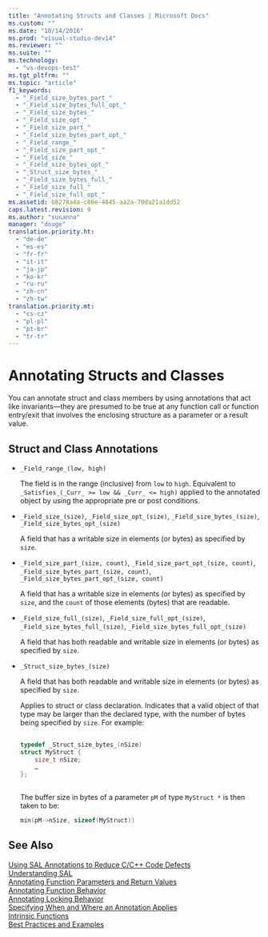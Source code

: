 ```yaml
---
title: "Annotating Structs and Classes | Microsoft Docs"
ms.custom: ""
ms.date: "10/14/2016"
ms.prod: "visual-studio-dev14"
ms.reviewer: ""
ms.suite: ""
ms.technology: 
  - "vs-devops-test"
ms.tgt_pltfrm: ""
ms.topic: "article"
f1_keywords: 
  - "_Field_size_bytes_part_"
  - "_Field_size_bytes_full_opt_"
  - "_Field_size_bytes_"
  - "_Field_size_opt_"
  - "_Field_size_part_"
  - "_Field_size_bytes_part_opt_"
  - "_Field_range_"
  - "_Field_size_part_opt_"
  - "_Field_size_"
  - "_Field_size_bytes_opt_"
  - "_Struct_size_bytes_"
  - "_Field_size_bytes_full_"
  - "_Field_size_full_"
  - "_Field_size_full_opt_"
ms.assetid: b8278a4a-c86e-4845-aa2a-70da21a1dd52
caps.latest.revision: 9
ms.author: "susanno"
manager: "douge"
translation.priority.ht: 
  - "de-de"
  - "es-es"
  - "fr-fr"
  - "it-it"
  - "ja-jp"
  - "ko-kr"
  - "ru-ru"
  - "zh-cn"
  - "zh-tw"
translation.priority.mt: 
  - "cs-cz"
  - "pl-pl"
  - "pt-br"
  - "tr-tr"
---
```

# Annotating Structs and Classes
You can annotate struct and class members by using annotations that act like invariants—they are presumed to be true at any function call or function entry/exit that involves the enclosing structure as a parameter or a result value.  
  
## Struct and Class Annotations  
  
-   `_Field_range_(low, high)`  
  
     The field is in the range (inclusive) from `low` to `high`.  Equivalent to `_Satisfies_(_Curr_ >= low && _Curr_ <= high)` applied to the annotated object by using the appropriate pre or post conditions.  
  
-   `_Field_size_(size)`, `_Field_size_opt_(size)`, `_Field_size_bytes_(size)`, `_Field_size_bytes_opt_(size)`  
  
     A field that has a writable size in elements (or bytes) as specified by `size`.  
  
-   `_Field_size_part_(size, count)`, `_Field_size_part_opt_(size, count)`,         `_Field_size_bytes_part_(size, count)`, `_Field_size_bytes_part_opt_(size, count)`  
  
     A field that has a writable size in elements (or bytes) as specified by `size`, and the `count` of those elements (bytes) that are readable.  
  
-   `_Field_size_full_(size)`, `_Field_size_full_opt_(size)`, `_Field_size_bytes_full_(size)`, `_Field_size_bytes_full_opt_(size)`  
  
     A field that has both readable and writable size in elements (or bytes) as specified by `size`.  
  
-   `_Struct_size_bytes_(size)`  
  
     A field that has both readable and writable size in elements (or bytes) as specified by `size`.  
  
     Applies to struct or class declaration.  Indicates that a valid object of that type may be larger than the declared type, with the number of bytes being specified by `size`.  For example:  
  
    ```cpp  
  
    typedef _Struct_size_bytes_(nSize)  
    struct MyStruct {  
        size_t nSize;  
        …  
    };  
  
    ```  
  
     The buffer size in bytes of a parameter `pM` of type `MyStruct *` is then taken to be:  
  
    ```cpp  
    min(pM->nSize, sizeof(MyStruct))  
    ```  
  
## See Also  
 [Using SAL Annotations to Reduce C/C++ Code Defects](../code-quality/using-sal-annotations-to-reduce-c-c---code-defects.md)   
 [Understanding SAL](../code-quality/understanding-sal.md)   
 [Annotating Function Parameters and Return Values](../code-quality/annotating-function-parameters-and-return-values.md)   
 [Annotating Function Behavior](../code-quality/annotating-function-behavior.md)   
 [Annotating Locking Behavior](../code-quality/annotating-locking-behavior.md)   
 [Specifying When and Where an Annotation Applies](../code-quality/specifying-when-and-where-an-annotation-applies.md)   
 [Intrinsic Functions](../code-quality/intrinsic-functions.md)   
 [Best Practices and Examples](../code-quality/best-practices-and-examples--sal-.md)